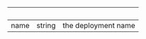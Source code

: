 <!-- Code generated for API Clients. DO NOT EDIT. -->

| &nbsp; | &nbsp; | &nbsp; |
|---|---|---|
| name | string | the deployment name |